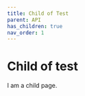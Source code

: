 ```yaml
---
title: Child of Test
parent: API
has_children: true
nav_order: 1
---
```


# Child of test

I am a child page.